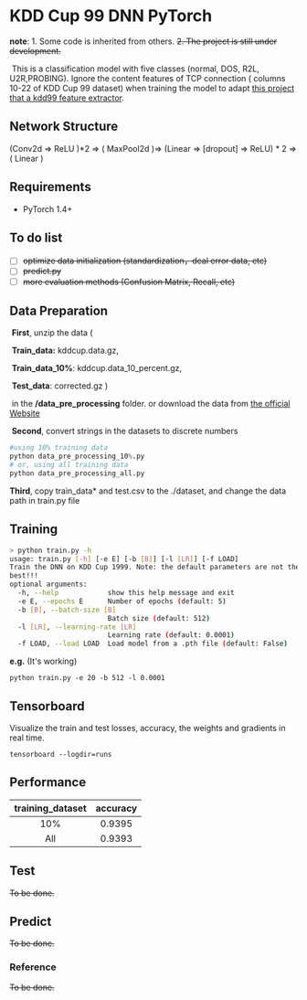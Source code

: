 # KDD Cup 99 DNN PyTorch

**note**: 1. Some code is inherited from others. ~~2. The project is still under development.~~

​	This is a classification model with five classes (normal, DOS, R2L, U2R,PROBING).  Ignore the content features of TCP connection ( columns 10-22 of KDD Cup 99 dataset)  when training the model to adapt [this project that a kdd99 feature extractor](https://github.com/AI-IDS/kdd99_feature_extractor).

## Network Structure

(Conv2d => ReLU )*2   => ( MaxPool2d )=> (Linear => [dropout] => ReLU) * 2 => ( Linear )

## Requirements

* PyTorch 1.4+

<h2 id="Performance">To do list</h2>

- [ ] ~~optimize data initialization (standardization，deal error data, etc)~~
- [ ] ~~predict.py~~
- [ ] ~~more evaluation methods (Confusion Matrix, Recall, etc)~~

## Data Preparation

​	**First**,  unzip the data (

​			**Train_data:** kddcup.data.gz,

​			**Train_data_10%**: kddcup.data_10_percent.gz,

​			**Test_data**:  corrected.gz )

​		in the **/data_pre_processing** folder. or download the data from [the official Website ](http://kdd.ics.uci.edu/databases/kddcup99/kddcup99.html)  

​	**Second**,  convert strings in the datasets to discrete numbers

```python
#using 10% training data
python data_pre_processing_10%.py
# or, using all training data
python data_pre_processing_all.py
```

**Third**, copy train_data* and test.csv to the ./dataset, and change the data path in train.py file


## Training

```bash
> python train.py -h
usage: train.py [-h] [-e E] [-b [B]] [-l [LR]] [-f LOAD]
Train the DNN on KDD Cup 1999. Note: the default parameters are not the
best!!!
optional arguments:
  -h, --help            show this help message and exit
  -e E, --epochs E      Number of epochs (default: 5)
  -b [B], --batch-size [B]
                        Batch size (default: 512)
  -l [LR], --learning-rate [LR]
                        Learning rate (default: 0.0001)
  -f LOAD, --load LOAD  Load model from a .pth file (default: False)
```

**e.g.** (It's working)

```shell script
python train.py -e 20 -b 512 -l 0.0001
```

## Tensorboard

Visualize the train and test losses, accuracy,  the weights and gradients in real time.

```shell
tensorboard --logdir=runs
```

<h2 id="Performance">Performance</h2>

| training_dataset | accuracy |
| :--------------: | :------: |
|       10%        |  0.9395  |
|       All        |  0.9393  |

## Test

~~To be done.~~

## Predict 

~~To be done.~~

### Reference

~~To be done.~~
